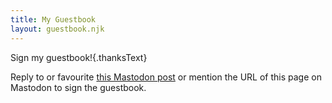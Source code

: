 ```yaml
---
title: My Guestbook
layout: guestbook.njk
---
```


<span class="rainbow-wrapper" data-content="Sign my guestbook!"><span class="rainbow">Sign my guestbook!</span></span>{.thanksText}

Reply to or favourite [this Mastodon post](https://mastodon.social/@sophieswebmentiondemo/110803776985994470) or mention the URL of this page on Mastodon to sign the guestbook. 

